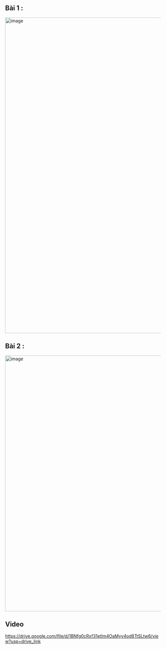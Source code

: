 ## Bài 1 :

<img width="796" height="1018" alt="image" src="https://github.com/user-attachments/assets/9ee95d22-6b1b-4f9f-8231-1d303fb39e9b" />

## Bài 2 :

<img width="566" height="825" alt="image" src="https://github.com/user-attachments/assets/f411deb6-6628-43cf-8855-67be36ad4d88" />

## Video 
https://drive.google.com/file/d/1BNfg0cRxf31etlm4OaMyy4od8TtSLtw6/view?usp=drive_link
